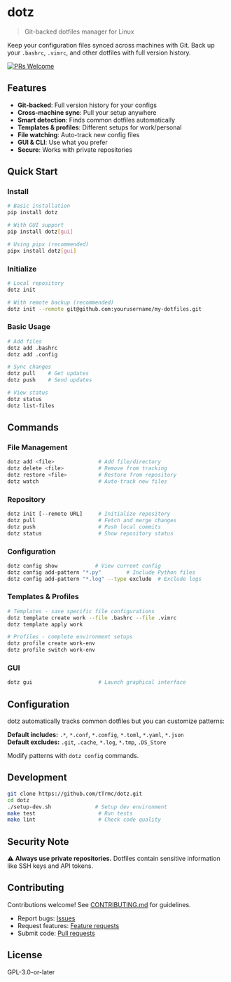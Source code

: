 # dotz

> Git-backed dotfiles manager for Linux

Keep your configuration files synced across machines with Git. Back up your `.bashrc`, `.vimrc`, and other dotfiles with full version history.

[![PRs Welcome](https://img.shields.io/badge/PRs-welcome-brightgreen.svg)](https://github.com/tTrmc/dotz/pulls)

## Features

- **Git-backed**: Full version history for your configs
- **Cross-machine sync**: Pull your setup anywhere
- **Smart detection**: Finds common dotfiles automatically
- **Templates & profiles**: Different setups for work/personal
- **File watching**: Auto-track new config files
- **GUI & CLI**: Use what you prefer
- **Secure**: Works with private repositories

## Quick Start

### Install

```bash
# Basic installation
pip install dotz

# With GUI support
pip install dotz[gui]

# Using pipx (recommended)
pipx install dotz[gui]
```

### Initialize

```bash
# Local repository
dotz init

# With remote backup (recommended)
dotz init --remote git@github.com:yourusername/my-dotfiles.git
```

### Basic Usage

```bash
# Add files
dotz add .bashrc
dotz add .config

# Sync changes
dotz pull    # Get updates
dotz push    # Send updates

# View status
dotz status
dotz list-files
```

## Commands

### File Management
```bash
dotz add <file>              # Add file/directory
dotz delete <file>           # Remove from tracking
dotz restore <file>          # Restore from repository
dotz watch                   # Auto-track new files
```

### Repository
```bash
dotz init [--remote URL]     # Initialize repository
dotz pull                    # Fetch and merge changes
dotz push                    # Push local commits
dotz status                  # Show repository status
```

### Configuration
```bash
dotz config show            # View current config
dotz config add-pattern "*.py"        # Include Python files
dotz config add-pattern "*.log" --type exclude  # Exclude logs
```

### Templates & Profiles
```bash
# Templates - save specific file configurations
dotz template create work --file .bashrc --file .vimrc
dotz template apply work

# Profiles - complete environment setups
dotz profile create work-env
dotz profile switch work-env
```

### GUI
```bash
dotz gui                     # Launch graphical interface
```

## Configuration

dotz automatically tracks common dotfiles but you can customize patterns:

**Default includes:** `.*`, `*.conf`, `*.config`, `*.toml`, `*.yaml`, `*.json`  
**Default excludes:** `.git`, `.cache`, `*.log`, `*.tmp`, `.DS_Store`

Modify patterns with `dotz config` commands.

## Development

```bash
git clone https://github.com/tTrmc/dotz.git
cd dotz
./setup-dev.sh              # Setup dev environment
make test                    # Run tests
make lint                    # Check code quality
```

## Security Note

⚠️ **Always use private repositories.** Dotfiles contain sensitive information like SSH keys and API tokens.

## Contributing

Contributions welcome! See [CONTRIBUTING.md](CONTRIBUTING.md) for guidelines.

- Report bugs: [Issues](https://github.com/tTrmc/dotz/issues)
- Request features: [Feature requests](https://github.com/tTrmc/dotz/issues)
- Submit code: [Pull requests](https://github.com/tTrmc/dotz/pulls)

## License

GPL-3.0-or-later